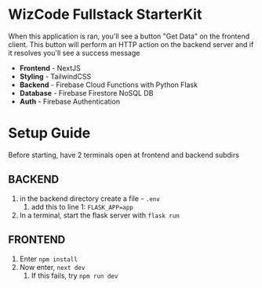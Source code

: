 # WizCode Fullstack StarterKit

When this application is ran, you'll see a button "Get Data" on the frontend client. This button will perform an HTTP action on the backend server and if it resolves you'll see a success message

- **Frontend** - NextJS
- **Styling** - TailwindCSS
- **Backend** - Firebase Cloud Functions with Python Flask
- **Database** - Firebase Firestore NoSQL DB
- **Auth** - Firebase Authentication

# Setup Guide

Before starting, have 2 terminals open at frontend and backend subdirs

## BACKEND
1. in the backend directory create a file - ```.env```
   1. add this to line 1: ```FLASK_APP=app```
2. In a terminal, start the flask server with ```flask run```

## FRONTEND
1. Enter ```npm install```
4. Now enter, ```next dev```
   1. If this fails, try ```npm run dev```  

